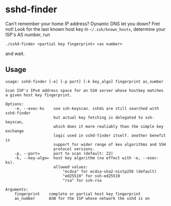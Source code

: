 # sshd-finder
Can't remember your home IP address? Dynamic DNS let you down? Fret not! Look
for the last known host key in `~/.ssh/known_hosts`, determine your ISP's AS
number, run

```
./sshd-finder <partial key fingerprint> <as number>
```

and wait.

## Usage

```
usage: sshd-finder [-e] [-p port] [-k key_algo] fingerprint as_number

Scan ISP's IPv4 address space for an SSH server whose hostkey matches
a given host key fingerprint.

Options:
    -e, --exec-ks    use ssh-keyscan. sshds are still searched with sshd-finder
                     but actual key fetching is delegated to ssh-keyscan,
                     which does it more realiably than the simple key exchange
                     logic used in sshd-finder itself. another benefit is
                     support for wider range of kex algorithms and SSH
                     protocol versions.
    -p, --port=      port to scan (default: 22)
    -k, --key-algo=  host key algorithm (no effect with -e, --exec-ks).
                     allowed values:
                         "ecdsa" for ecdsa-sha2-nistp256 (default)
                         "ed25519" for ssh-ed25519
                         "rsa" for ssh-rsa

Arguments:
    fingerprint    complete or partial host key fingerprint
    as_number      ASN for the ISP whose network the sshd is on

```
